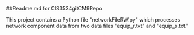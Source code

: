 ##Readme.md for CIS3534gitCM9Repo

This project contains a Python file "networkFileRW.py" which processes network component data from two data files "equip_r.txt" and "equip_s.txt."
